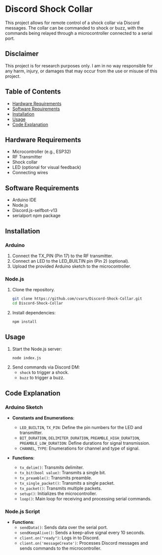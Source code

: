 # Discord Shock Collar

This project allows for remote control of a shock collar via Discord messages. The collar can be commanded to shock or buzz, with the commands being relayed through a microcontroller connected to a serial port.

## Disclaimer
This project is for research purposes only. I am in no way responsible for any harm, injury, or damages that may occur from the use or misuse of this project.

## Table of Contents
- [Hardware Requirements](#hardware-requirements)
- [Software Requirements](#software-requirements)
- [Installation](#installation)
- [Usage](#usage)
- [Code Explanation](#code-explanation)

## Hardware Requirements
- Microcontroller (e.g., ESP32)
- RF Transmitter
- Shock collar
- LED (optional for visual feedback)
- Connecting wires

## Software Requirements
- Arduino IDE
- Node.js
- Discord.js-selfbot-v13
- serialport npm package

## Installation

### Arduino
1. Connect the TX_PIN (Pin 17) to the RF transmitter.
2. Connect an LED to the LED_BUILTIN pin (Pin 2) (optional).
3. Upload the provided Arduino sketch to the microcontroller.

### Node.js
1. Clone the repository.
    ```bash
    git clone https://github.com/cvars/Discord-Shock-Collar.git
    cd Discord-Shock-Collar
    ```
2. Install dependencies:
    ```bash
    npm install
    ```

## Usage

1. Start the Node.js server:
    ```bash
    node index.js
    ```
2. Send commands via Discord DM:
    - `shock` to trigger a shock.
    - `buzz` to trigger a buzz.

## Code Explanation

### Arduino Sketch
- **Constants and Enumerations**:
    - `LED_BUILTIN`, `TX_PIN`: Define the pin numbers for the LED and transmitter.
    - `BIT_DURATION`, `DELIMITER_DURATION`, `PREAMBLE_HIGH_DURATION`, `PREAMBLE_LOW_DURATION`: Define durations for signal transmission.
    - `CHANNEL`, `TYPE`: Enumerations for channel and type of signal.

- **Functions**:
    - `tx_delim()`: Transmits delimiter.
    - `tx_bit(bool value)`: Transmits a single bit.
    - `tx_preamble()`: Transmits preamble.
    - `tx_single_packet()`: Transmits a single packet.
    - `tx_packet()`: Transmits multiple packets.
    - `setup()`: Initializes the microcontroller.
    - `loop()`: Main loop for receiving and processing serial commands.

### Node.js Script
- **Functions**:
    - `sendData()`: Sends data over the serial port.
    - `sendKeepAlive()`: Sends a keep-alive signal every 10 seconds.
    - `client.on("ready")`: Logs in to Discord.
    - `client.on('messageCreate')`: Processes Discord messages and sends commands to the microcontroller.
